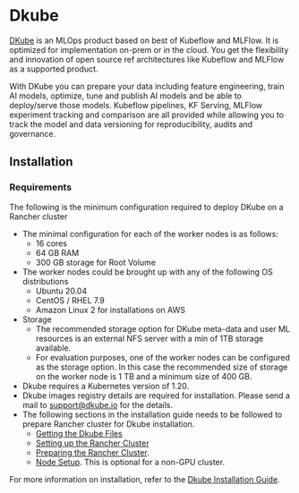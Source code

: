 # Dkube

[DKube](https://dkube.io/) is an MLOps product based on best of Kubeflow and MLFlow. It is optimized for implementation on-prem or in the cloud. You get the flexibility and innovation of open source ref architectures like Kubeflow and MLFlow as a supported product.

With DKube you can prepare your data including feature engineering, train AI models, optimize, tune and publish AI models and be able to deploy/serve those models.  Kubeflow pipelines, KF Serving, MLFlow experiment tracking and comparison are all provided while allowing you to track the model and data versioning for reproducibility, audits and governance.

## Installation

### Requirements
The following is the minimum configuration required to deploy DKube on a Rancher cluster
- The minimal configuration for each of the worker nodes is as follows:
  - 16 cores
  - 64 GB RAM
  - 300 GB storage for Root Volume
- The worker nodes could be brought up with any of the following OS distributions
  - Ubuntu 20.04
  - CentOS / RHEL 7.9
  - Amazon Linux 2 for installations on AWS
- Storage
  - The recommended storage option for DKube meta-data and user ML resources is an external NFS server with a min of 1TB storage available.
  - For evaluation purposes, one of the worker nodes can be configured as the storage option. In this case the recommended size of storage on the worker node is 1 TB and a minimum size of 400 GB.
- Dkube requires a Kubernetes version of 1.20.
- Dkube images registry details are required for installation. Please send a mail to support@dkube.io for the details.
- The following sections in the installation guide needs to be followed to prepare Rancher cluster for Dkube installation.
  - [Getting the Dkube Files](https://dkube.io/install/install3_x/Install-Getting-Started.html#getting-the-dkube-files)
  - [Setting up the Rancher Cluster](https://dkube.io/install/install3_x/Install-Rancher.html#setting-up-the-rancher-cluster)
  - [Preparing the Rancher Cluster](https://dkube.io/install/install3_x/Install-Rancher.html#preparing-the-rancher-cluster).
  - [Node Setup](https://dkube.io/install/install3_x/Install-Rancher.html#node-setup). This is optional for a non-GPU cluster.

For more information on installation, refer to the [Dkube Installation Guide](https://dkube.io/install/install3_x/Install-Advanced.html).
